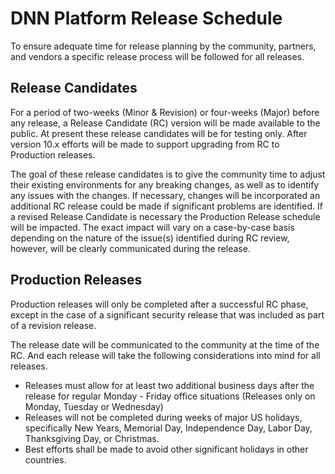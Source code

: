 # DNN Platform Release Schedule
To ensure adequate time for release planning by the community, partners, and vendors a specific release process will be followed for all releases.

## Release Candidates
For a period of two-weeks (Minor & Revision) or four-weeks (Major) before any release, a Release Candidate (RC) version will be made available to the public.  At present these release candidates will be for testing only. After version 10.x efforts will be made to support upgrading from RC to Production releases.

The goal of these release candidates is to give the community time to adjust their existing environments for any breaking changes, as well as to identify any issues with the changes.  If necessary, changes will be incorporated an additional RC release could be made if significant problems are identified.  If a revised Release Candidate is necessary the Production Release schedule will be impacted.  The exact impact will vary on a case-by-case basis depending on the nature of the issue(s) identified during RC review, however, will be clearly communicated during the release.

## Production Releases
Production releases will only be completed after a successful RC phase, except in the case of a significant security release that was included as part of a revision release.

The release date will be communicated to the community at the time of the RC.  And each release will take the following considerations into mind for all releases.

* Releases must allow for at least two additional business days after the release for regular Monday - Friday office situations (Releases only on Monday, Tuesday or Wednesday)
* Releases will not be completed during weeks of major US holidays, specifically New Years, Memorial Day, Independence Day, Labor Day, Thanksgiving Day, or Christmas.
* Best efforts shall be made to avoid other significant holidays in other countries.
